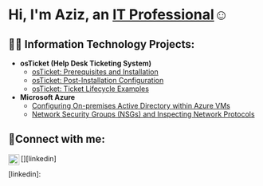 <h1>Hi, I'm Aziz, an <a href="https://aziz-saleh-bba1a7257">IT Professional</a>☺</h1>

<h2>👨‍💻 Information Technology Projects:</h2>

- <b>osTicket (Help Desk Ticketing System)</b>
  - [osTicket: Prerequisites and Installation](https://github.com/azizsaleh-1/osticket-prereqs)
  - [osTicket: Post-Installation Configuration](https://github.com/azizsaleh-1/post-install-config)
  - [osTicket: Ticket Lifecycle Examples](https://github.com/azizsaleh-1/ticket-lifecycle)
- <b>Microsoft Azure</b>
  - [Configuring On-premises Active Directory within Azure VMs](https://github.com/azizsaleh-1/configure-ad)
  - [Network Security Groups (NSGs) and Inspecting Network Protocols](https://github.com/azizsaleh-1/azure-network-protocols)

<h2>🤳Connect with me:</h2>

[<img align="left" alt="Josh | LinkedIn" width="22px" src="https://cdn.jsdelivr.net/npm/simple-icons@v3/icons/linkedin.svg" />][linkedin]

[linkedin]: 
